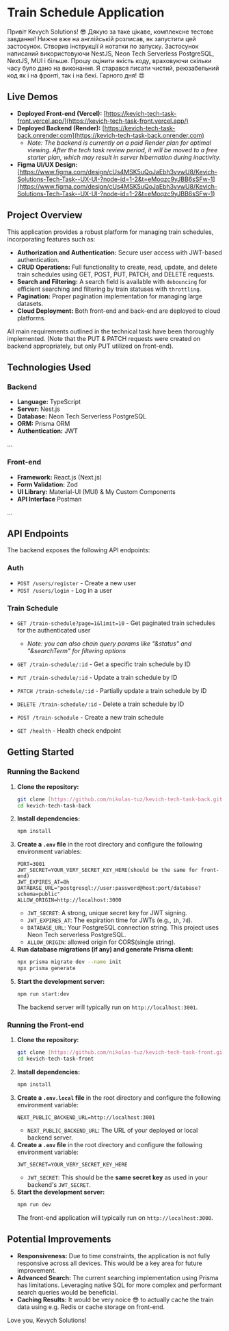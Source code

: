 # Train Schedule Application

Привіт Kevych Solutions! 😎 Дякую за таке цікаве, комплексне тестове завдання! Нижче вже на англійській розписав, як запустити цей застосунок. Створив інструкції й нотатки по запуску. Застосунок написаний використовуючи NestJS, Neon Tech Serverless PostgreSQL, NextJS, MUI і більше. Прошу оцінити якість коду, враховуючи скільки часу було дано на виконання. Я старався писати чистий, реюзабельний код як і на фронті, так і на бекі. Гарного дня! 😍

## Live Demos

* **Deployed Front-end (Vercel):** [https://kevich-tech-task-front.vercel.app/](https://kevich-tech-task-front.vercel.app/)
* **Deployed Backend (Render):** [https://kevich-tech-task-back.onrender.com](https://kevich-tech-task-back.onrender.com)
    * *Note: The backend is currently on a paid Render plan for optimal viewing. After the tech task review period, it will be moved to a free starter plan, which may result in server hibernation during inactivity.*
* **Figma UI/UX Design:** [https://www.figma.com/design/cUs4MSK5uQoJaEbh3vvwU8/Kevich-Solutions-Tech-Task--UX-UI-?node-id=1-2&t=eMoqzc9yJBB6sSFw-1](https://www.figma.com/design/cUs4MSK5uQoJaEbh3vvwU8/Kevich-Solutions-Tech-Task--UX-UI-?node-id=1-2&t=eMoqzc9yJBB6sSFw-1)

## Project Overview

This application provides a robust platform for managing train schedules, incorporating features such as:

* **Authorization and Authentication:** Secure user access with JWT-based authentication.
* **CRUD Operations:** Full functionality to create, read, update, and delete train schedules using GET, POST, PUT, PATCH, and DELETE requests.
* **Search and Filtering:** A search field is available with `debouncing` for efficient searching and filtering by train statuses with `throttling`.
* **Pagination:** Proper pagination implementation for managing large datasets.
* **Cloud Deployment:** Both front-end and back-end are deployed to cloud platforms.

All main requirements outlined in the technical task have been thoroughly implemented. (Note that the PUT & PATCH requests were created on backend appropriately, but only PUT utilized on front-end).

## Technologies Used

### Backend

* **Language:** TypeScript 
* **Server:** Nest.js 
* **Database:** Neon Tech Serverless PostgreSQL 
* **ORM:** Prisma ORM
* **Authentication:** JWT

...

### Front-end

* **Framework:** React.js (Next.js) 
* **Form Validation:** Zod
* **UI Library:** Material-UI (MUI) & My Custom Components
* **API Interface** Postman

...

## API Endpoints

The backend exposes the following API endpoints:

### Auth
* `POST /users/register` - Create a new user
* `POST /users/login` - Log in a user

### Train Schedule
* `GET /train-schedule?page=1&limit=10` - Get paginated train schedules for the authenticated user
    * *Note: you can also chain query params like "&status" and "&searchTerm" for filtering options*

* `GET /train-schedule/:id` - Get a specific train schedule by ID
* `PUT /train-schedule/:id` - Update a train schedule by ID
* `PATCH /train-schedule/:id` - Partially update a train schedule by ID
* `DELETE /train-schedule/:id` - Delete a train schedule by ID
* `POST /train-schedule` - Create a new train schedule
* `GET /health` - Health check endpoint

## Getting Started

### Running the Backend

1.  **Clone the repository:**
    ```bash
    git clone [https://github.com/nikolas-tuz/kevich-tech-task-back.git](https://github.com/nikolas-tuz/kevich-tech-task-back.git)
    cd kevich-tech-task-back
    ```
2.  **Install dependencies:**
    ```bash
    npm install
    ```
3.  **Create a `.env` file** in the root directory and configure the following environment variables:
    ```
    PORT=3001
    JWT_SECRET=YOUR_VERY_SECRET_KEY_HERE(should be the same for front-end)
    JWT_EXPIRES_AT=8h
    DATABASE_URL="postgresql://user:password@host:port/database?schema=public"
    ALLOW_ORIGIN=http://localhost:3000
    ```
    * `JWT_SECRET`: A strong, unique secret key for JWT signing.
    * `JWT_EXPIRES_AT`: The expiration time for JWTs (e.g., `1h`, `7d`).
    * `DATABASE_URL`: Your PostgreSQL connection string. This project uses Neon Tech serverless PostgreSQL.
    * `ALLOW_ORIGIN`: allowed origin for CORS(single string).
4.  **Run database migrations (if any) and generate Prisma client:**
    ```bash
    npx prisma migrate dev --name init
    npx prisma generate
    ```
5.  **Start the development server:**
    ```bash
    npm run start:dev
    ```
    The backend server will typically run on `http://localhost:3001`.

### Running the Front-end

1.  **Clone the repository:**
    ```bash
    git clone [https://github.com/nikolas-tuz/kevich-tech-task-front.git](https://github.com/nikolas-tuz/kevich-tech-task-front.git)
    cd kevich-tech-task-front
    ```
2.  **Install dependencies:**
    ```bash
    npm install
    ```
3.  **Create a `.env.local` file** in the root directory and configure the following environment variable:
    ```
    NEXT_PUBLIC_BACKEND_URL=http://localhost:3001
    ```
    * `NEXT_PUBLIC_BACKEND_URL`: The URL of your deployed or local backend server.
4.  **Create a `.env` file** in the root directory and configure the following environment variable:
    ```
    JWT_SECRET=YOUR_VERY_SECRET_KEY_HERE
    ```
    * `JWT_SECRET`: This should be the **same secret key** as used in your backend's `JWT_SECRET`.
5.  **Start the development server:**
    ```bash
    npm run dev
    ```
    The front-end application will typically run on `http://localhost:3000`.

## Potential Improvements

* **Responsiveness:** Due to time constraints, the application is not fully responsive across all devices. This would be a key area for future improvement.
* **Advanced Search:** The current searching implementation using Prisma has limitations. Leveraging native SQL for more complex and performant search queries would be beneficial.
* **Caching Results:** It would be very noice 😎 to actually cache the train data using e.g. Redis or cache storage on front-end.

Love you, Kevych Solutions!
